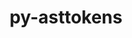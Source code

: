 ---
title: "py-asttokens"
layout: cache
categories: [package, develop-2024-01-28]
meta: {"versions": ["2.4.0"], "compilers": ["gcc@=11.1.0", "gcc@=11.4.0", "gcc@=9.4.0", "oneapi@=2024.0.0"], "oss": ["ubuntu20.04", "ubuntu22.04"], "platforms": ["linux"], "targets": ["neoverse_v1", "neoverse_v2", "ppc64le", "x86_64_v3"], "stacks": ["data-vis-sdk", "e4s", "e4s-neoverse-v2", "e4s-neoverse_v1", "e4s-oneapi", "e4s-power", "root"], "num_specs": 13, "num_specs_by_stack": {"root": 13, "e4s-neoverse_v1": 2, "e4s-power": 2, "data-vis-sdk": 2, "e4s": 3, "e4s-neoverse-v2": 2, "e4s-oneapi": 2}}
spec_details: [{"hash": "pqxsxrq3bck2p5zqyshpgurju5mihvsj", "compiler": "gcc@=11.4.0", "versions": ["2.4.0"], "os": "ubuntu20.04", "platform": "linux", "target": "neoverse_v1", "variants": ["build_system=python_pip"], "stacks": ["root", "e4s-neoverse_v1"], "size": "-", "tarball": "https://binaries.spack.io/develop-2024-01-28/build_cache/linux-ubuntu20.04-neoverse_v1/gcc-11.4.0/py-asttokens-2.4.0/linux-ubuntu20.04-neoverse_v1-gcc-11.4.0-py-asttokens-2.4.0-pqxsxrq3bck2p5zqyshpgurju5mihvsj.spack"}, {"hash": "mzcj7xww4ybzay2fll3go2rjktvxdpdi", "compiler": "gcc@=11.4.0", "versions": ["2.4.0"], "os": "ubuntu20.04", "platform": "linux", "target": "neoverse_v1", "variants": ["build_system=python_pip"], "stacks": ["root", "e4s-neoverse_v1"], "size": "-", "tarball": "https://binaries.spack.io/develop-2024-01-28/build_cache/linux-ubuntu20.04-neoverse_v1/gcc-11.4.0/py-asttokens-2.4.0/linux-ubuntu20.04-neoverse_v1-gcc-11.4.0-py-asttokens-2.4.0-mzcj7xww4ybzay2fll3go2rjktvxdpdi.spack"}, {"hash": "bqki5776fsktjic7742g2frf23uwtmhg", "compiler": "gcc@=9.4.0", "versions": ["2.4.0"], "os": "ubuntu20.04", "platform": "linux", "target": "ppc64le", "variants": ["build_system=python_pip"], "stacks": ["root", "e4s-power"], "size": "-", "tarball": "https://binaries.spack.io/develop-2024-01-28/build_cache/linux-ubuntu20.04-ppc64le/gcc-9.4.0/py-asttokens-2.4.0/linux-ubuntu20.04-ppc64le-gcc-9.4.0-py-asttokens-2.4.0-bqki5776fsktjic7742g2frf23uwtmhg.spack"}, {"hash": "f4ux7xt6chcq7cnsjtkfllmgiaiswocl", "compiler": "gcc@=9.4.0", "versions": ["2.4.0"], "os": "ubuntu20.04", "platform": "linux", "target": "ppc64le", "variants": ["build_system=python_pip"], "stacks": ["root", "e4s-power"], "size": "-", "tarball": "https://binaries.spack.io/develop-2024-01-28/build_cache/linux-ubuntu20.04-ppc64le/gcc-9.4.0/py-asttokens-2.4.0/linux-ubuntu20.04-ppc64le-gcc-9.4.0-py-asttokens-2.4.0-f4ux7xt6chcq7cnsjtkfllmgiaiswocl.spack"}, {"hash": "vofzwmddtaa53cgzeuzg6ghxnvsfcqkm", "compiler": "gcc@=11.1.0", "versions": ["2.4.0"], "os": "ubuntu20.04", "platform": "linux", "target": "x86_64_v3", "variants": ["build_system=python_pip"], "stacks": ["root", "data-vis-sdk"], "size": "-", "tarball": "https://binaries.spack.io/develop-2024-01-28/build_cache/linux-ubuntu20.04-x86_64_v3/gcc-11.1.0/py-asttokens-2.4.0/linux-ubuntu20.04-x86_64_v3-gcc-11.1.0-py-asttokens-2.4.0-vofzwmddtaa53cgzeuzg6ghxnvsfcqkm.spack"}, {"hash": "udpu3wjzt4oz2snvn3iknjpnhn5fduys", "compiler": "gcc@=11.1.0", "versions": ["2.4.0"], "os": "ubuntu20.04", "platform": "linux", "target": "x86_64_v3", "variants": ["build_system=python_pip"], "stacks": ["root", "data-vis-sdk"], "size": "-", "tarball": "https://binaries.spack.io/develop-2024-01-28/build_cache/linux-ubuntu20.04-x86_64_v3/gcc-11.1.0/py-asttokens-2.4.0/linux-ubuntu20.04-x86_64_v3-gcc-11.1.0-py-asttokens-2.4.0-udpu3wjzt4oz2snvn3iknjpnhn5fduys.spack"}, {"hash": "gse3kklxb3xcytn2pl467doxejggqbez", "compiler": "gcc@=11.4.0", "versions": ["2.4.0"], "os": "ubuntu20.04", "platform": "linux", "target": "x86_64_v3", "variants": ["build_system=python_pip"], "stacks": ["root", "e4s"], "size": "-", "tarball": "https://binaries.spack.io/develop-2024-01-28/build_cache/linux-ubuntu20.04-x86_64_v3/gcc-11.4.0/py-asttokens-2.4.0/linux-ubuntu20.04-x86_64_v3-gcc-11.4.0-py-asttokens-2.4.0-gse3kklxb3xcytn2pl467doxejggqbez.spack"}, {"hash": "q4dxvvhouq6fjvl54hkgce2oh5kchmak", "compiler": "gcc@=11.4.0", "versions": ["2.4.0"], "os": "ubuntu20.04", "platform": "linux", "target": "x86_64_v3", "variants": ["build_system=python_pip"], "stacks": ["root", "e4s"], "size": "-", "tarball": "https://binaries.spack.io/develop-2024-01-28/build_cache/linux-ubuntu20.04-x86_64_v3/gcc-11.4.0/py-asttokens-2.4.0/linux-ubuntu20.04-x86_64_v3-gcc-11.4.0-py-asttokens-2.4.0-q4dxvvhouq6fjvl54hkgce2oh5kchmak.spack"}, {"hash": "v3ya7ygll3hleh3vu7b7yeyyi5rczo3c", "compiler": "gcc@=11.4.0", "versions": ["2.4.0"], "os": "ubuntu20.04", "platform": "linux", "target": "x86_64_v3", "variants": ["build_system=python_pip"], "stacks": ["root", "e4s"], "size": "-", "tarball": "https://binaries.spack.io/develop-2024-01-28/build_cache/linux-ubuntu20.04-x86_64_v3/gcc-11.4.0/py-asttokens-2.4.0/linux-ubuntu20.04-x86_64_v3-gcc-11.4.0-py-asttokens-2.4.0-v3ya7ygll3hleh3vu7b7yeyyi5rczo3c.spack"}, {"hash": "rsmyroc3asip4d4t72l67bqhphzloayg", "compiler": "gcc@=11.4.0", "versions": ["2.4.0"], "os": "ubuntu22.04", "platform": "linux", "target": "neoverse_v2", "variants": ["build_system=python_pip"], "stacks": ["root", "e4s-neoverse-v2"], "size": "-", "tarball": "https://binaries.spack.io/develop-2024-01-28/build_cache/linux-ubuntu22.04-neoverse_v2/gcc-11.4.0/py-asttokens-2.4.0/linux-ubuntu22.04-neoverse_v2-gcc-11.4.0-py-asttokens-2.4.0-rsmyroc3asip4d4t72l67bqhphzloayg.spack"}, {"hash": "cruegnqjmfq3jpgygzy2o4daf7nfdrx6", "compiler": "gcc@=11.4.0", "versions": ["2.4.0"], "os": "ubuntu22.04", "platform": "linux", "target": "neoverse_v2", "variants": ["build_system=python_pip"], "stacks": ["root", "e4s-neoverse-v2"], "size": "-", "tarball": "https://binaries.spack.io/develop-2024-01-28/build_cache/linux-ubuntu22.04-neoverse_v2/gcc-11.4.0/py-asttokens-2.4.0/linux-ubuntu22.04-neoverse_v2-gcc-11.4.0-py-asttokens-2.4.0-cruegnqjmfq3jpgygzy2o4daf7nfdrx6.spack"}, {"hash": "ek7o6qwvpkdqycevubov4vlysku7xtpw", "compiler": "oneapi@=2024.0.0", "versions": ["2.4.0"], "os": "ubuntu22.04", "platform": "linux", "target": "x86_64_v3", "variants": ["build_system=python_pip"], "stacks": ["root", "e4s-oneapi"], "size": "-", "tarball": "https://binaries.spack.io/develop-2024-01-28/build_cache/linux-ubuntu22.04-x86_64_v3/oneapi-2024.0.0/py-asttokens-2.4.0/linux-ubuntu22.04-x86_64_v3-oneapi-2024.0.0-py-asttokens-2.4.0-ek7o6qwvpkdqycevubov4vlysku7xtpw.spack"}, {"hash": "l6szn5cykkxdwe6rvohdaijb4q3dc3vj", "compiler": "oneapi@=2024.0.0", "versions": ["2.4.0"], "os": "ubuntu22.04", "platform": "linux", "target": "x86_64_v3", "variants": ["build_system=python_pip"], "stacks": ["root", "e4s-oneapi"], "size": "-", "tarball": "https://binaries.spack.io/develop-2024-01-28/build_cache/linux-ubuntu22.04-x86_64_v3/oneapi-2024.0.0/py-asttokens-2.4.0/linux-ubuntu22.04-x86_64_v3-oneapi-2024.0.0-py-asttokens-2.4.0-l6szn5cykkxdwe6rvohdaijb4q3dc3vj.spack"}]
---